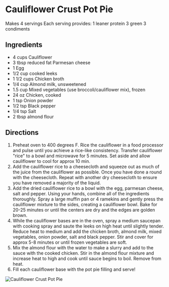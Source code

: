 # Cauliflower Crust Pot Pie

Makes 4 servings
Each serving provides:
1 leaner protein
3 green
3 condiments

## Ingredients
* 4 cups Cauliflower
* 3 tbsp reduced fat Parmesan cheese
* 1 Egg
* 1/2 cup cooked leeks
* 1 1/2 cups Chicken broth
* 1/4 cup Almond milk, unsweetened
* 1.5 cup Mixed vegetables (use broccoli/cauliflower mix), frozen
* 24 oz Chicken, cooked
* 1 tsp Onion powder
* 1/2 tsp Black pepper
* 1/4 tsp Salt
* 2 tbsp almond flour

## Directions
1. Preheat oven to 400 degrees F. Rice the cauliflower in a food processor and pulse until you achieve a rice-like consistency. Transfer cauliflower "rice" to a bowl and microwave for 5 minutes. Set aside and allow cauliflower to cool for approx 10 min.
2. Add the cauliflower rice to a cheesecloth and squeeze out as much of the juice from the cauliflower as possible. Once you have done a round with the cheesecloth. Repeat with another dry cheesecloth to ensure you have removed a majority of the liquid.
3. Add the dried cauliflower rice to a bowl with the egg, parmesan cheese, salt and pepper. Using your hands, combine all of the ingredients thoroughly. Spray a large muffin pan or 4 ramekins and gently press the cauliflower mixture to the sides, creating a cauliflower bowl. Bake for 20-25 minutes or until the centers are dry and the edges are golden brown.
4. While the cauliflower bases are in the oven, spray a medium saucepan with cooking spray and saute the leeks on high heat until slightly tender. Reduce heat to medium and add the chicken broth, almond milk, mixed vegetables, onion powder, salt and black pepper. Stir and cover for approx 5-8 minutes or until frozen vegetables are soft.
5. Mix the almond flour with the water to make a slurry and add to the sauce with the cooked chicken. Stir in the almond flour mixture and increase heat to high and cook until sauce begins to boil. Remove from heat.
6. Fill each cauliflower base with the pot pie filling and serve!

![Cauliflower Crust Pot Pie](images/Cauliflower%20Crust%20Pot%20Pie.png)

